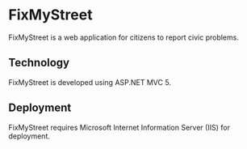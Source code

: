 # FixMyStreet

FixMyStreet is a web application for citizens to report civic problems.

## Technology
FixMyStreet is developed using ASP.NET MVC 5.

## Deployment
FixMyStreet requires Microsoft Internet Information Server (IIS) for deployment.


